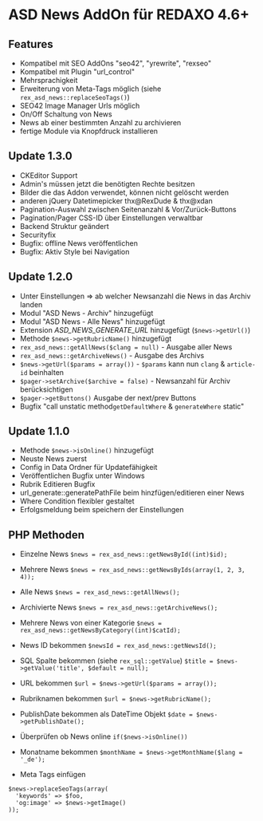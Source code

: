 ASD News AddOn für REDAXO 4.6+
==============================

Features
--------

* Kompatibel mit SEO AddOns "seo42", "yrewrite", "rexseo"
* Kompatibel mit Plugin "url_control"
* Mehrsprachigkeit
* Erweiterung von Meta-Tags möglich (siehe `rex_asd_news::replaceSeoTags()`)
* SEO42 Image Manager Urls möglich
* On/Off Schaltung von News
* News ab einer bestimmten Anzahl zu archivieren
* fertige Module via Knopfdruck installieren

Update 1.3.0
------------
* CKEditor Support
* Admin's müssen jetzt die benötigten Rechte besitzen
* Bilder die das Addon verwendet, können nicht gelöscht werden
* anderen jQuery Datetimepicker thx@RexDude & thx@xdan
* Pagination-Auswahl zwischen Seitenanzahl & Vor/Zurück-Buttons
* Pagination/Pager CSS-ID über Einstellungen verwaltbar
* Backend Struktur geändert
* Securityfix
* Bugfix: offline News veröffentlichen
* Bugfix: Aktiv Style bei Navigation

Update 1.2.0
------------
* Unter Einstellungen => ab welcher Newsanzahl die News in das Archiv landen
* Modul "ASD News - Archiv" hinzugefügt
* Modul "ASD News - Alle News" hinzugefügt
* Extension _ASD_NEWS_GENERATE_URL_ hinzugefügt (`$news->getUrl()`)
* Methode `$news->getRubricName()` hinzugefügt
* `rex_asd_news::getAllNews($clang = null)` - Ausgabe aller News
* `rex_asd_news::getArchiveNews()` - Ausgabe des Archivs
* `$news->getUrl($params = array())` - `$params` kann nun `clang` & `article-id` beinhalten
* `$pager->setArchive($archive = false)` - Newsanzahl für Archiv berücksichtigen
* `$pager->getButtons()` Ausgabe der next/prev Buttons
* Bugfix "call unstatic method`getDefaultWhere` & `generateWhere` static"


Update 1.1.0
------------
* Methode `$news->isOnline()` hinzugefügt
* Neuste News zuerst
* Config in Data Ordner für Updatefähigkeit
* Veröffentlichen Bugfix unter Windows
* Rubrik Editieren Bugfix
* url_generate::generatePathFile beim hinzfügen/editieren einer News
* Where Condition flexibler gestaltet
* Erfolgsmeldung beim speichern der Einstellungen


PHP Methoden
------------

* Einzelne News
```$news = rex_asd_news::getNewsById((int)$id);```

* Mehrere News
```$news = rex_asd_news::getNewsByIds(array(1, 2, 3, 4));```

* Alle News
```$news = rex_asd_news::getAllNews();```

* Archivierte News 
```$news = rex_asd_news::getArchiveNews();```

* Mehrere News von einer Kategorie
```$news = rex_asd_news::getNewsByCategory((int)$catId);```

* News ID bekommen
```$newsId = rex_asd_news::getNewsId();```

* SQL Spalte bekommen (siehe `rex_sql::getValue`)
```$title = $news->getValue('title', $default = null);```

* URL bekommen
```$url = $news->getUrl($params = array());```

* Rubriknamen bekommen
```$url = $news->getRubricName();```

* PublishDate bekommen als DateTime Objekt
```$date = $news->getPublishDate();```

* Überprüfen ob News online
```if($news->isOnline())```

* Monatname bekommen
```$monthName = $news->getMonthName($lang = '_de');```

* Meta Tags einfügen
```
$news->replaceSeoTags(array(
  'keywords' => $foo,
  'og:image' => $news->getImage()
));
```